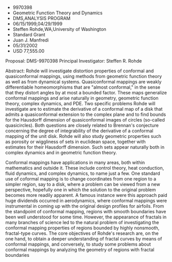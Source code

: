 
* 9970398
* Geometric Function Theory and Dynamics
* DMS,ANALYSIS PROGRAM
* 06/15/1999,04/29/1999
* Steffen Rohde,WA,University of Washington
* Standard Grant
* Juan J. Manfredi
* 05/31/2002
* USD 77,555.00

Proposal: DMS-9970398 Principal Investigator: Steffen R. Rohde

Abstract: Rohde will investigate distortion properties of conformal and
quasiconformal mappings, using methods from geometric function theory as well as
from dynamical systems. Quasiconformal mappings are weakly differentiable
homeomorphisms that are "almost conformal," in the sense that they distort
angles by at most a bounded factor. These maps generalize conformal mappings and
arise naturally in geometry, geometric function theory, complex dynamics, and
PDE. Two specific problems Rohde will investigate are to estimate the derivative
of a conformal map of a disk that admits a quasiconformal extension to the
complex plane and to find bounds for the Hausdorff dimension of quasiconformal
images of circles (so-called quasicircles). Both questions are closely related
to Brennan's conjecture concerning the degree of integrability of the derivative
of a conformal mapping of the unit disk. Rohde will also study geometric
properties such as porosity or wiggliness of sets in euclidean space, together
with estimates for their Hausdorff dimension. Such sets appear naturally both in
complex dynamics and in geometric function theory.

Conformal mappings have applications in many areas, both within mathematics and
outside it. These include control theory, heat conduction, fluid dynamics, and
complex dynamics, to name just a few. One standard use of coformal mapping is to
change coordinates from one region to a simpler region, say to a disk, where a
problem can be viewed from a new perspective, hopefully one in which the
solution to the original problem becomes more readily apparent. A famous
instance were this approach paid huge dividends occurred in aerodynamics, where
conformal mappings were instrumental in coming up with the original design
profiles for airfoils. From the standpoint of conformal mapping, regions with
smooth boundaries have been well understood for some time. However, the
appearance of fractals in many branches of science led to the natural problem of
investigating the conformal mapping properties of regions bounded by highly
nonsmooth, fractal-type curves. The core objectives of Rohde's research are, on
the one hand, to obtain a deeper understanding of fractal curves by means of
conformal mappings, and conversely, to study some problems about conformal
mappings by analyzing the geometry of regions with fractal boundaries
